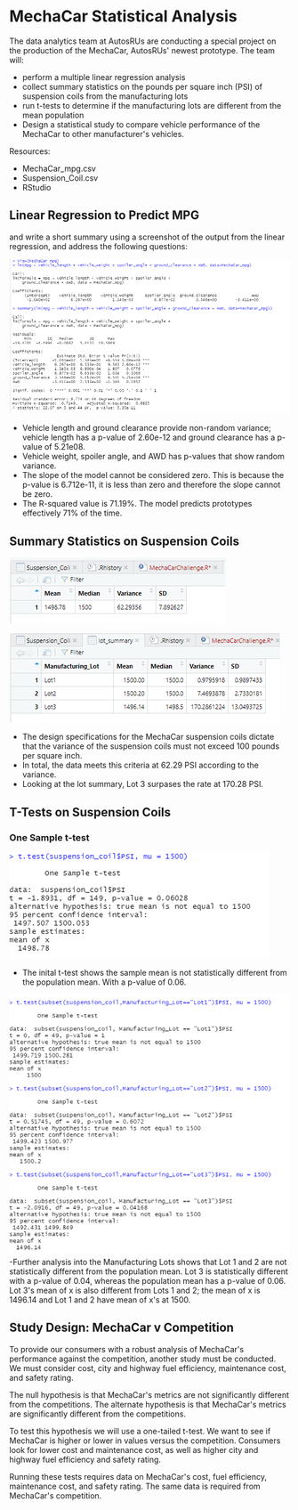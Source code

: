 # MechaCar Statistical Analysis
 The data analytics team at AutosRUs are conducting a special project on the production of the MechaCar, AutosRUs' newest prototype. 
 The team will:
  - perform a multiple linear regression analysis 
  - collect summary statistics on the pounds per square inch (PSI) of suspension coils from the manufacturing lots
  - run t-tests to determine if the manufacturing lots are different from the mean population
  - Design a statistical study to compare vehicle performance of the MechaCar to other manufacturer's vehicles. 
  
Resources:
  - MechaCar_mpg.csv
  - Suspension_Coil.csv
  - RStudio
 
## Linear Regression to Predict MPG
and write a short summary using a screenshot of the output from the linear regression, and address the following questions:

![linreg](img/LinearRegpng.png)

 - Vehicle length and ground clearance provide non-random variance; vehicle length has a p-value of 2.60e-12 and ground clearance has a p-value of 5.21e08. 
 - Vehicle weight, spoiler angle, and AWD has p-values that show random variance. 
 - The slope of the model cannot be considered zero. This is because the p-value is 6.712e-11, it is less than zero and therefore the slope cannot be zero.
 - The R-squared value is 71.19%. The model predicts prototypes effectively 71% of the time. 

## Summary Statistics on Suspension Coils

![totalsummary](img/totalsummary.png)

![lotsummary](img/lotsummary.png)
- The design specifications for the MechaCar suspension coils dictate that the variance of the suspension coils must not exceed 100 pounds per square inch. 
- In total, the data meets this criteria at 62.29 PSI according to the variance.  
- Looking at the lot summary, Lot 3 surpases the rate at 170.28 PSI. 

## T-Tests on Suspension Coils 
### One Sample t-test 
![t-test](img/t-testpng.png)
- The inital t-test shows the sample mean is not statistically different from the population mean. With a p-value of 0.06.

![t-test-subset](img/t-test-subset.png)
-Further analysis into the Manufacturing Lots shows that Lot 1 and 2 are not statistically different from the population mean. Lot 3 is statistically different with a p-value of 0.04, whereas the population mean has a p-value of 0.06. Lot 3's mean of x is also different from Lots 1 and 2; the mean of x is 1496.14 and Lot 1 and 2 have mean of x's at 1500.

## Study Design: MechaCar v Competition
To provide our consumers with a robust analysis of MechaCar's performance against the competition, another study must be conducted. We must consider cost, city and highway fuel efficiency, maintenance cost, and safety rating. 

The null hypothesis is that MechaCar's metrics are not significantly different from the competitions. The alternate hypothesis is that MechaCar's metrics are significantly different from the competitions.

To test this hypothesis we will use a one-tailed t-test. We want to see if MechaCar is higher or lower in values versus the competition. Consumers look for lower cost and maintenance cost, as well as higher city and highway fuel efficiency and safety rating. 

Running these tests requires data on MechaCar's cost, fuel efficiency, maintenance cost, and safety rating. The same data is required from MechaCar's competition.
